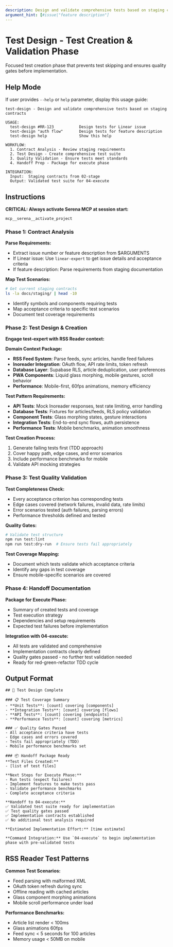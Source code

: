 ```yaml
---
description: Design and validate comprehensive tests based on staging contracts
argument_hint: [#issue|"feature description"]
---
```


# Test Design - Test Creation & Validation Phase

Focused test creation phase that prevents test skipping and ensures quality gates before implementation.

## Help Mode

If user provides `--help` or `help` parameter, display this usage guide:

```
test-design - Design and validate comprehensive tests based on staging contracts

USAGE:
  test-design #RR-123           Design tests for Linear issue
  test-design "auth flow"       Design tests for feature description
  test-design help              Show this help

WORKFLOW:
  1. Contract Analysis - Review staging requirements
  2. Test Design - Create comprehensive test suite
  3. Quality Validation - Ensure tests meet standards
  4. Handoff Prep - Package for execute phase

INTEGRATION:
  Input:  Staging contracts from 02-stage
  Output: Validated test suite for 04-execute
```

## Instructions

**CRITICAL: Always activate Serena MCP at session start:**

```bash
mcp__serena__activate_project
```

### Phase 1: Contract Analysis

**Parse Requirements:**

- Extract issue number or feature description from $ARGUMENTS
- If Linear issue: Use `linear-expert` to get issue details and acceptance criteria
- If feature description: Parse requirements from staging documentation

**Map Test Scenarios:**

```bash
# Get current staging contracts
ls -la docs/staging/ | head -10
```

- Identify symbols and components requiring tests
- Map acceptance criteria to specific test scenarios
- Document test coverage requirements

### Phase 2: Test Design & Creation

**Engage test-expert with RSS Reader context:**

**Domain Context Package:**

- **RSS Feed System**: Parse feeds, sync articles, handle feed failures
- **Inoreader Integration**: OAuth flow, API rate limits, token refresh
- **Database Layer**: Supabase RLS, article deduplication, user preferences
- **PWA Components**: Liquid glass morphing, mobile gestures, scroll behavior
- **Performance**: Mobile-first, 60fps animations, memory efficiency

**Test Pattern Requirements:**

- **API Tests**: Mock Inoreader responses, test rate limiting, error handling
- **Database Tests**: Fixtures for articles/feeds, RLS policy validation
- **Component Tests**: Glass morphing states, gesture interactions
- **Integration Tests**: End-to-end sync flows, auth persistence
- **Performance Tests**: Mobile benchmarks, animation smoothness

**Test Creation Process:**

1. Generate failing tests first (TDD approach)
2. Cover happy path, edge cases, and error scenarios
3. Include performance benchmarks for mobile
4. Validate API mocking strategies

### Phase 3: Test Quality Validation

**Test Completeness Check:**

- Every acceptance criterion has corresponding tests
- Edge cases covered (network failures, invalid data, rate limits)
- Error scenarios tested (auth failures, parsing errors)
- Performance thresholds defined and tested

**Quality Gates:**

```bash
# Validate test structure
npm run test:lint
npm run test:dry-run  # Ensure tests fail appropriately
```

**Test Coverage Mapping:**

- Document which tests validate which acceptance criteria
- Identify any gaps in test coverage
- Ensure mobile-specific scenarios are covered

### Phase 4: Handoff Documentation

**Package for Execute Phase:**

- Summary of created tests and coverage
- Test execution strategy
- Dependencies and setup requirements
- Expected test failures before implementation

**Integration with 04-execute:**

- All tests are validated and comprehensive
- Implementation contracts clearly defined
- Quality gates passed - no further test validation needed
- Ready for red-green-refactor TDD cycle

## Output Format

```
## 🧪 Test Design Complete

### 📋 Test Coverage Summary
- **Unit Tests**: [count] covering [components]
- **Integration Tests**: [count] covering [flows]
- **API Tests**: [count] covering [endpoints]
- **Performance Tests**: [count] covering [metrics]

### ✅ Quality Gates Passed
- All acceptance criteria have tests
- Edge cases and errors covered
- Tests fail appropriately (TDD)
- Mobile performance benchmarks set

### 📦 Handoff Package Ready
**Test Files Created:**
- [list of test files]

**Next Steps for Execute Phase:**
- Run tests (expect failures)
- Implement features to make tests pass
- Validate performance benchmarks
- Complete acceptance criteria

**Handoff to 04-execute:**
✅ Validated test suite ready for implementation
✅ Test quality gates passed
✅ Implementation contracts established
✅ No additional test analysis required

**Estimated Implementation Effort:** [time estimate]

**Command Integration:** Use `04-execute` to begin implementation phase with pre-validated tests
```

## RSS Reader Test Patterns

**Common Test Scenarios:**

- Feed parsing with malformed XML
- OAuth token refresh during sync
- Offline reading with cached articles
- Glass component morphing animations
- Mobile scroll performance under load

**Performance Benchmarks:**

- Article list render < 100ms
- Glass animations 60fps
- Feed sync < 5 seconds for 100 articles
- Memory usage < 50MB on mobile
